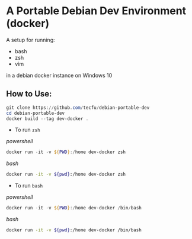 # A Portable Debian Dev Environment (docker)

A setup for running:

- bash
- zsh
- vim

in a debian docker instance on Windows 10


## How to Use:

```powershell
git clone https://github.com/tecfu/debian-portable-dev
cd debian-portable-dev
docker build --tag dev-docker .
```

- To run `zsh`

*powershell*
```powershell
docker run -it -v ${PWD}:/home dev-docker zsh
```

*bash*
```sh
docker run -it -v ${pwd}:/home dev-docker zsh
```

- To run `bash`

*powershell*
```powershell
docker run -it -v ${PWD}:/home dev-docker /bin/bash 
```

*bash*
```sh
docker run -it -v ${pwd}:/home dev-docker /bin/bash 
```


